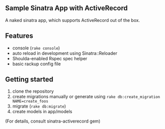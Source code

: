 Sample Sinatra App with ActiveRecord
---
A naked sinatra app, which supports ActiveRecord out of the box.

## Features

- console (`rake console`)
- auto reload in development using Sinatra::Reloader
- Shoulda-enabled Rspec spec helper
- basic rackup config file

## Getting started

1. clone the repository
2. create migrations manually or generate using `rake db:create_migration NAME=create_foos`
3. migrate (`rake db:migrate`)
4. create models in app/models

(For details, consult sinatra-activerecord gem)
